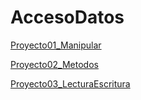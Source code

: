 # AccesoDatos

[Proyecto01_Manipular](https://github.com/Alexnovallas10/AccesoDatos/tree/master/src/P01_Manipular)

[Proyecto02_Metodos](https://github.com/Alexnovallas10/AccesoDatos/tree/master/src/P02_Metodos)

[Proyecto03_LecturaEscritura](https://github.com/Alexnovallas10/AccesoDatos/tree/master/src/P03_LecturaEscritura)
